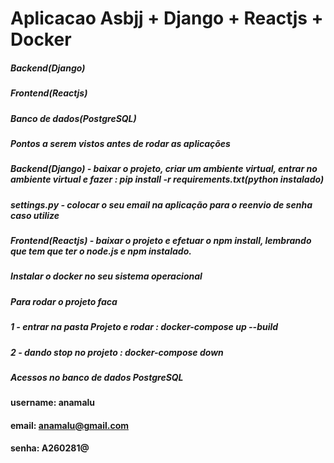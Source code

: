 # Aplicacao Asbjj + Django + Reactjs + Docker 




##### Backend(Django)
##### Frontend(Reactjs)
##### Banco de dados(PostgreSQL)


##### Pontos a serem vistos antes de rodar as aplicações
##### Backend(Django) - baixar o projeto, criar um ambiente virtual, entrar no ambiente virtual e fazer : pip install -r requirements.txt(python instalado)
##### settings.py - colocar o seu email na aplicação para o reenvio de senha caso utilize
##### Frontend(Reactjs) - baixar o projeto e efetuar o npm install, lembrando que tem que ter o node.js e npm instalado.
##### Instalar o docker no seu sistema operacional


##### Para rodar o projeto faca ##### 
##### 1 - entrar na pasta Projeto e rodar : docker-compose up --build
##### 2 - dando stop no projeto : docker-compose down

##### Acessos no banco de dados PostgreSQL #####
#### username: anamalu
#### email: anamalu@gmail.com
#### senha: A260281@
